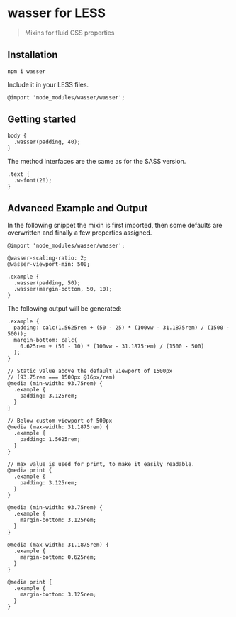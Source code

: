 # wasser for LESS

> Mixins for fluid CSS properties

## Installation

```
npm i wasser
```

Include it in your LESS files.

```less
@import 'node_modules/wasser/wasser';
```

## Getting started

```less
body {
  .wasser(padding, 40);
}
```

The method interfaces are the same as for the SASS version.

```less
.text {
  .w-font(20);
}
```

## Advanced Example and Output

In the following snippet the mixin is first imported, then some defaults are
overwritten and finally a few properties assigned.

```less
@import 'node_modules/wasser/wasser';

@wasser-scaling-ratio: 2;
@wasser-viewport-min: 500;

.example {
  .wasser(padding, 50);
  .wasser(margin-bottom, 50, 10);
}
```

The following output will be generated:

```less
.example {
  padding: calc(1.5625rem + (50 - 25) * (100vw - 31.1875rem) / (1500 - 500));
  margin-bottom: calc(
    0.625rem + (50 - 10) * (100vw - 31.1875rem) / (1500 - 500)
  );
}

// Static value above the default viewport of 1500px
// (93.75rem === 1500px @16px/rem)
@media (min-width: 93.75rem) {
  .example {
    padding: 3.125rem;
  }
}

// Below custom viewport of 500px
@media (max-width: 31.1875rem) {
  .example {
    padding: 1.5625rem;
  }
}

// max value is used for print, to make it easily readable.
@media print {
  .example {
    padding: 3.125rem;
  }
}

@media (min-width: 93.75rem) {
  .example {
    margin-bottom: 3.125rem;
  }
}

@media (max-width: 31.1875rem) {
  .example {
    margin-bottom: 0.625rem;
  }
}

@media print {
  .example {
    margin-bottom: 3.125rem;
  }
}
```
